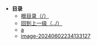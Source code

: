 * **目录**
  * [根目录（/）](/README)
  * [回到上一级（../）](/study/Java后端\00-MarkDown\assets/README)
  * [a](/study/Java后端\00-MarkDown\assets\README\a)
  * [image-20240602234133127](/study/Java后端\00-MarkDown\assets\README\image-20240602234133127)
